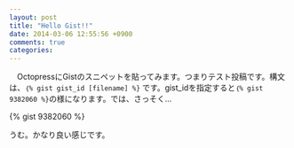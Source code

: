 ```yaml
---
layout: post
title: "Hello Gist!!"
date: 2014-03-06 12:55:56 +0900
comments: true
categories: 
---
```


　OctopressにGistのスニペットを貼ってみます。つまりテスト投稿です。構文は、`｛% gist gist_id [filename] %}` です。gist_idを指定すると`｛% gist 9382060 %}`の様になります。では、さっそく...

{% gist 9382060 %}

うむ。かなり良い感じです。
